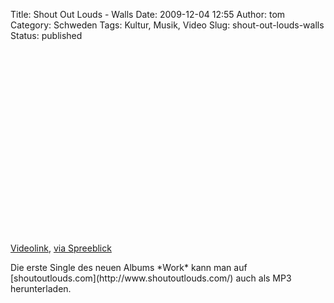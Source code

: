 Title: Shout Out Louds - Walls
Date: 2009-12-04 12:55
Author: tom
Category: Schweden
Tags: Kultur, Musik, Video
Slug: shout-out-louds-walls
Status: published

<p>
<object width="480" height="295">
<param name="movie" value="http://www.youtube-nocookie.com/v/C4egEHThqjQ&amp;hl=sv_SE&amp;fs=1&amp;"></param><param name="allowFullScreen" value="true"></param><param name="allowscriptaccess" value="always"></param>

<embed src="http://www.youtube-nocookie.com/v/C4egEHThqjQ&amp;hl=sv_SE&amp;fs=1&amp;" type="application/x-shockwave-flash" allowscriptaccess="always" allowfullscreen="true" width="480" height="295">
</embed>
</object>
  
[Videolink](http://www.youtube.com/watch?v=C4egEHThqjQ), [via
Spreeblick](http://www.spreeblick.com/2009/12/01/neues-von-den-shout-out-louds/)

</p>
Die erste Single des neuen Albums *Work* kann man auf
[shoutoutlouds.com](http://www.shoutoutlouds.com/) auch als MP3
herunterladen.

